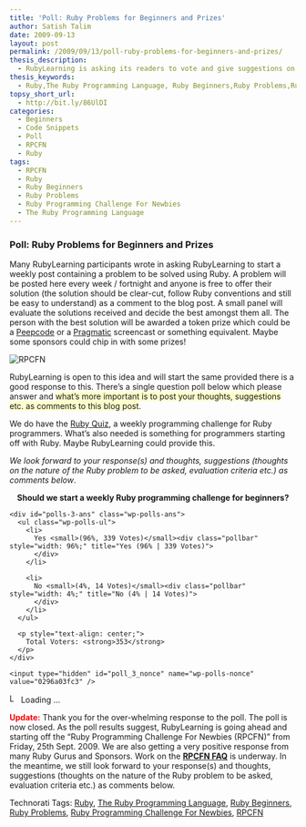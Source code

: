 ```yaml
---
title: 'Poll: Ruby Problems for Beginners and Prizes'
author: Satish Talim
date: 2009-09-13
layout: post
permalink: /2009/09/13/poll-ruby-problems-for-beginners-and-prizes/
thesis_description:
  - RubyLearning is asking its readers to vote and give suggestions on whether it should start a Ruby programming challenge for beginners.
thesis_keywords:
  - Ruby,The Ruby Programming Language, Ruby Beginners,Ruby Problems,Ruby Programming Challenge For Newbies, RPCFN
topsy_short_url:
  - http://bit.ly/86UlDI
categories:
  - Beginners
  - Code Snippets
  - Poll
  - RPCFN
  - Ruby
tags:
  - RPCFN
  - Ruby
  - Ruby Beginners
  - Ruby Problems
  - Ruby Programming Challenge For Newbies
  - The Ruby Programming Language
---
```

<div>
  <h3>
    Poll: Ruby Problems for Beginners and Prizes
  </h3>
  
  <p>
    <span class="drop_cap">M</span>any RubyLearning participants wrote in asking RubyLearning to start a weekly post containing a problem to be solved using Ruby. A problem will be posted here every week / fortnight and anyone is free to offer their solution (the solution should be clear-cut, follow Ruby conventions and still be easy to understand) as a comment to the blog post. A small panel will evaluate the solutions received and decide the best amongst them all. The person with the best solution will be awarded a token prize which could be a <a href="http://peepcode.com/">Peepcode</a> or a <a href="http://www.pragprog.com/screencasts">Pragmatic</a> screencast or something equivalent. Maybe some sponsors could chip in with some prizes!
  </p>
  
  <p>
    <img class="alignright" src='http://rubylearning.com/images/ruby_challenge3.jpg' style="border: 0px none ;" alt="RPCFN" />
  </p>
  
  <p>
    RubyLearning is open to this idea and will start the same provided there is a good response to this. There&#8217;s a single question poll below which please answer and <span style="background-color: #FFFFCC;">what&#8217;s more important is to post your thoughts, suggestions etc. as comments to this blog post</span>.
  </p>
  
  <p>
    We do have the <a href="http://rubyquiz.com/">Ruby Quiz</a>, a weekly programming challenge for Ruby programmers. What&#8217;s also needed is something for programmers starting off with Ruby. Maybe RubyLearning could provide this.
  </p>
  
  <p>
    <em>We look forward to your response(s) and thoughts, suggestions (thoughts on the nature of the Ruby problem to be asked, evaluation criteria etc.) as comments below</em>.
  </p>
  
  <div id="polls-3" class="wp-polls">
    <p style="text-align: center;">
      <strong>Should we start a weekly Ruby programming challenge for beginners?</strong>
    </p>
    
    <div id="polls-3-ans" class="wp-polls-ans">
      <ul class="wp-polls-ul">
        <li>
          Yes <small>(96%, 339 Votes)</small><div class="pollbar" style="width: 96%;" title="Yes (96% | 339 Votes)">
          </div>
        </li>
        
        <li>
          No <small>(4%, 14 Votes)</small><div class="pollbar" style="width: 4%;" title="No (4% | 14 Votes)">
          </div>
        </li>
      </ul>
      
      <p style="text-align: center;">
        Total Voters: <strong>353</strong>
      </p>
    </div>
    
    <input type="hidden" id="poll_3_nonce" name="wp-polls-nonce" value="0296a03fc3" />
  </div>
  
  <div id="polls-3-loading" class="wp-polls-loading">
    <img src="http://rubylearning.com/blog/wp-content/plugins/wp-polls/images/loading.gif" width="16" height="16" alt="Loading ..." title="Loading ..." class="wp-polls-image" />&nbsp;Loading ...
  </div>
  
  <p class="note">
    <strong><span style="color:red;">Update:</span></strong> Thank you for the over-whelming response to the poll. The poll is now closed. As the poll results suggest, RubyLearning is going ahead and starting off the &#8220;Ruby Programming Challenge For Newbies (RPCFN)&#8221; from Friday, 25th Sept. 2009. We are also getting a very positive response from many Ruby Gurus and Sponsors. Work on the <b><a href="http://rubylearning.com/blog/ruby-programming-challenge-faq/">RPCFN FAQ</a></b> is underway. In the meantime, we still look forward to your response(s) and thoughts, suggestions (thoughts on the nature of the Ruby problem to be asked, evaluation criteria etc.) as comments below.
  </p>
</div>

Technorati Tags: <a href="http://technorati.com/tag/Ruby" rel="tag">Ruby</a>, <a href="http://technorati.com/tag/The+Ruby+Programming+Language" rel="tag">The Ruby Programming Language</a>, <a href="http://technorati.com/tag/Ruby+Beginners" rel="tag"> Ruby Beginners</a>, <a href="http://technorati.com/tag/Ruby+Problems" rel="tag">Ruby Problems</a>, <a href="http://technorati.com/tag/Ruby+Programming+Challenge+For+Newbies" rel="tag">Ruby Programming Challenge For Newbies</a>, <a href="http://technorati.com/tag/RPCFN" rel="tag"> RPCFN</a>
